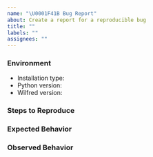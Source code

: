 ```yaml
---
name: "\U0001F41B Bug Report"
about: Create a report for a reproducible bug
title: ""
labels: ""
assignees: ""
---
```


### Environment

- Installation type: <!-- snap/pip -->
- Python version: <!-- Example: 3.7.13 -->
- Wilfred version: <!-- Example: 1.0, 2.0, …, master -->

### Steps to Reproduce

<!-- What did you expect to happen? -->

### Expected Behavior

<!-- What happened instead? -->

### Observed Behavior

